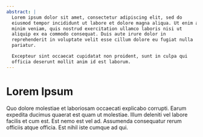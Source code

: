 ```yaml
---
abstract: |
  Lorem ipsum dolor sit amet, consectetur adipiscing elit, sed do
  eiusmod tempor incididunt ut labore et dolore magna aliqua. Ut enim ad
  minim veniam, quis nostrud exercitation ullamco laboris nisi ut
  aliquip ex ea commodo consequat. Duis aute irure dolor in
  reprehenderit in voluptate velit esse cillum dolore eu fugiat nulla
  pariatur.

  Excepteur sint occaecat cupidatat non proident, sunt in culpa qui
  officia deserunt mollit anim id est laborum.
---
```


Lorem Ipsum
===========

Quo dolore molestiae et laboriosam occaecati explicabo corrupti. Earum
expedita ducimus quaerat est quam ut molestiae. Illum deleniti vel
labore facilis et cum est. Est nemo est vel ad. Assumenda consequatur
rerum officiis atque officia. Est nihil iste cumque ad qui.
